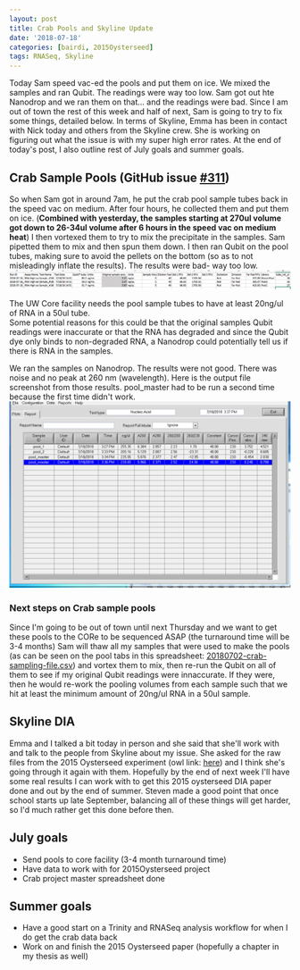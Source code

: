 ```yaml
---
layout: post
title: Crab Pools and Skyline Update
date: '2018-07-18'
categories: [bairdi, 2015Oysterseed]
tags: RNASeq, Skyline
---
```

Today Sam speed vac-ed the pools and put them on ice. We mixed the samples and ran Qubit. The readings were way too low. Sam got out hte Nanodrop and we ran them on that... and the readings were bad. Since I am out of town the rest of this week and half of next, Sam is going to try to fix some things, detailed below. In terms of Skyline, Emma has been in contact with Nick today and others from the Skyline crew. She is working on figuring out what the issue is with my super high error rates. At the end of today's post, I also outline rest of July goals and summer goals. 

## Crab Sample Pools (GitHub issue [#311](https://github.com/RobertsLab/resources/issues/311))
So when Sam got in around 7am, he put the crab pool sample tubes back in the speed vac on medium. After four hours, he collected them and put them on ice. (**Combined with yesterday, the samples starting at 270ul volume got down to 26-34ul volume after 6 hours in the speed vac on medium heat**) I then vortexed them to try to mix the precipitate in the samples. Sam pipetted them to mix and then spun them down. I then ran Qubit on the pool tubes, making sure to avoid the pellets on the bottom (so as to not misleadingly inflate the results). The results were bad- way too low.       
![img](../notebook-images/20180718-qubit-pool-res.png)

The UW Core facility needs the pool sample tubes to have at least 20ng/ul of RNA in a 50ul tube.      
Some potential reasons for this could be that the original samples Qubit readings were inaccurate or that the RNA has degraded and since the Qubit dye only binds to non-degraded RNA, a Nanodrop could potentially tell us if there is RNA in the samples.

We ran the samples on Nanodrop. The results were not good. There was noise and no peak at 260 nm (wavelength). Here is the output file screenshot from those results. pool_master had to be run a second time because the first time didn't work.      
![img](../notebook-images/Nanodrop20180718.PNG)

### Next steps on Crab sample pools
Since I'm going to be out of town until next Thursday and we want to get these pools to the CORe to be sequenced ASAP (the turnaround time will be 3-4 months) Sam will thaw all my samples that were used to make the pools (as can be seen on the pool tabs in this spreadsheet: [20180702-crab-sampling-file.csv](https://github.com/RobertsLab/project-crab/blob/master/data/20180702-crab-sampling-file.xls)) and vortex them to mix, then re-run the Qubit on all of them to see if my original Qubit readings were innaccurate. If they were, then he would re-work the pooling volumes from each sample such that we hit at least the minimum amount of 20ng/ul RNA in a 50ul sample. 

## Skyline DIA
Emma and I talked a bit today in person and she said that she'll work with and talk to the people from Skyline about my issue. She asked for the raw files from the 2015 Oysterseed experiment (owl link: [here](http://owl.fish.washington.edu/phainopepla/C_gigas/2015-12-30/)) and I think she's going through it again with them. Hopefully by the end of next week I'll have some real results I can work with to get this 2015 oysterseed DIA paper done and out by the end of summer. Steven made a good point that once school starts up late September, balancing all of these things will get harder, so I'd much rather get this done before then. 

## July goals
- Send pools to core facility (3-4 month turnaround time)
- Have data to work with for 2015Oysterseed project
- Crab project master spreadsheet done

## Summer goals
- Have a good start on a Trinity and RNASeq analysis workflow for when I do get the crab data back
- Work on and finish the 2015 Oysterseed paper (hopefully a chapter in my thesis as well) 


